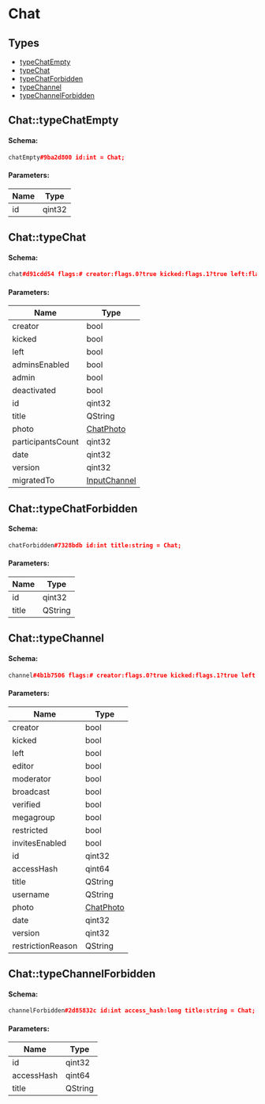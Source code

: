 # Chat

## Types

* [typeChatEmpty](#chattypechatempty)
* [typeChat](#chattypechat)
* [typeChatForbidden](#chattypechatforbidden)
* [typeChannel](#chattypechannel)
* [typeChannelForbidden](#chattypechannelforbidden)

## Chat::typeChatEmpty

#### Schema:

```c++
chatEmpty#9ba2d800 id:int = Chat;
```

#### Parameters:

|Name|Type|
|----|----|
|id|qint32|

## Chat::typeChat

#### Schema:

```c++
chat#d91cdd54 flags:# creator:flags.0?true kicked:flags.1?true left:flags.2?true admins_enabled:flags.3?true admin:flags.4?true deactivated:flags.5?true id:int title:string photo:ChatPhoto participants_count:int date:int version:int migrated_to:flags.6?InputChannel = Chat;
```

#### Parameters:

|Name|Type|
|----|----|
|creator|bool|
|kicked|bool|
|left|bool|
|adminsEnabled|bool|
|admin|bool|
|deactivated|bool|
|id|qint32|
|title|QString|
|photo|[ChatPhoto](chatphoto.md)|
|participantsCount|qint32|
|date|qint32|
|version|qint32|
|migratedTo|[InputChannel](inputchannel.md)|

## Chat::typeChatForbidden

#### Schema:

```c++
chatForbidden#7328bdb id:int title:string = Chat;
```

#### Parameters:

|Name|Type|
|----|----|
|id|qint32|
|title|QString|

## Chat::typeChannel

#### Schema:

```c++
channel#4b1b7506 flags:# creator:flags.0?true kicked:flags.1?true left:flags.2?true editor:flags.3?true moderator:flags.4?true broadcast:flags.5?true verified:flags.7?true megagroup:flags.8?true restricted:flags.9?true invites_enabled:flags.10?true id:int access_hash:long title:string username:flags.6?string photo:ChatPhoto date:int version:int restriction_reason:flags.9?string = Chat;
```

#### Parameters:

|Name|Type|
|----|----|
|creator|bool|
|kicked|bool|
|left|bool|
|editor|bool|
|moderator|bool|
|broadcast|bool|
|verified|bool|
|megagroup|bool|
|restricted|bool|
|invitesEnabled|bool|
|id|qint32|
|accessHash|qint64|
|title|QString|
|username|QString|
|photo|[ChatPhoto](chatphoto.md)|
|date|qint32|
|version|qint32|
|restrictionReason|QString|

## Chat::typeChannelForbidden

#### Schema:

```c++
channelForbidden#2d85832c id:int access_hash:long title:string = Chat;
```

#### Parameters:

|Name|Type|
|----|----|
|id|qint32|
|accessHash|qint64|
|title|QString|

